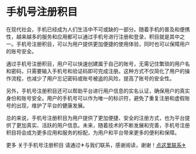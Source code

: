 # 手机号注册积目

在现代社会，手机已经成为人们生活中不可或缺的一部分。随着手机的普及和便携性，越来越多的服务和应用都可以通过手机号进行注册和登录，积目就是其中之一。手机号注册积目，可以为用户提供更加便捷的使用体验，同时也可以保障用户的账号安全。

通过手机号注册积目，用户可以快速创建属于自己的账号，无需记住繁琐的用户名和密码，只需要输入手机号和验证码即可完成注册。这种方式不仅简化了用户的操作流程，也减少了用户忘记密码或账号被盗的风险，提高了账号的安全性。

另外，手机号注册积目还可以帮助平台进行用户信息的实名认证，确保用户的真实身份和账号安全。用户的手机号可以作为唯一的标识符，避免了重复注册和虚假账号的出现，维护了平台的健康发展。

总的来说，手机号注册积目为用户提供了更加便捷、安全的注册方式，也为平台提供了更加真实、活跃的用户信息。未来，随着技术的不断发展和完善，手机号注册积目将会成为更多应用和服务的标配，为用户和平台带来更多的便利和保障。

更多 关于手机号注册积目 请通过✈与我们联系，感谢阅读，谢谢！[点这里联系✈](https://1.k02.cc)
